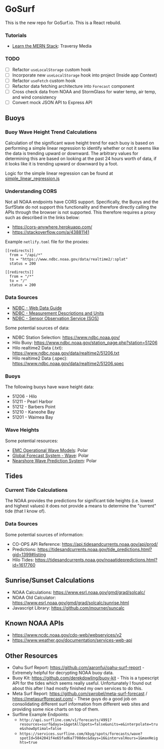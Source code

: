 # GoSurf

This is the new repo for GoSurf.io. This is a React rebuild.

### Tutorials

- [Learn the MERN Stack](https://www.youtube.com/watch?v=-0exw-9YJBo): Traversy Media

### TODO

- [ ] Refactor `useLocalStorage` custom hook
- [ ] Incorporate new `useLocalStorage` hook into project (Inside app Context)
- [ ] Refactor `useFetch` custom hook
- [ ] Refactor data fetching architecture into `Forecast` component
- [ ] Cross check data from NOAA and StormGlass for water temp, air temp, and wind consistency
- [ ] Convert mock JSON API to Express API

## Buoys

### Buoy Wave Height Trend Calculations

Calculation of the significant wave height trend for each buoy is based on performing a simple linear regression to identify whether or not it seems like the data is trending upward or downward. The arbitrary values for determining this are based on looking at the past 24 hours worth of data, if it looks like it is trending upward or downward by a foot.

Logic for the simple linear regression can be found at [simple_linear_regression.js](src/services/simple_linear_regression.js)

### Understanding CORS

Not all NOAA endpoints have CORS support. Specifically, the Buoys and the SurfState do not support this functionality and therefore directly calling the APIs through the browser is not supported. This therefore requires a proxy such as described in the links below:

- https://cors-anywhere.herokuapp.com/
- https://stackoverflow.com/a/43881141

Example `netlify.toml` file for the proxies:

```
[[redirects]]
  from = "/api/*"
  to = "https://www.ndbc.noaa.gov/data/realtime2/:splat"
  status = 200

[[redirects]]
  from = "/*"
  to = "/"
  status = 200
```

### Data Sources

- [NDBC - Web Data Guide](http://www.ndbc.noaa.gov/docs/ndbc_web_data_guide.pdf)
- [NDBC - Measurement Descriptions and Units](https://www.ndbc.noaa.gov/measdes.shtml)
- [NDBC - Sensor Observation Service (SOS)](https://sdf.ndbc.noaa.gov/sos/)

Some potential sources of data:

- NDBC Station Selection: https://www.ndbc.noaa.gov/
- Hilo Buoy: https://www.ndbc.noaa.gov/station_page.php?station=51206
- Hilo realtime2 Data (.txt): https://www.ndbc.noaa.gov/data/realtime2/51206.txt
- Hilo realtime2 Data (.spec): https://www.ndbc.noaa.gov/data/realtime2/51206.spec

### Buoys

The following buoys have wave height data:

- 51206 - Hilo
- 51211 - Pearl Harbor
- 51212 - Barbers Point
- 51210 - Kaneohe Bay
- 51201 - Waimea Bay

### Wave Heights

Some potential resources:

- [EMC Operational Wave Models](https://polar.ncep.noaa.gov/waves/index.php): Polar
- [Global Forecast System - Wave](https://polar.ncep.noaa.gov/waves/viewer.shtml?-gfswave-): Polar
- [Nearshore Wave Prediction System](https://polar.ncep.noaa.gov/nwps/): Polar

## Tides

### Current Tide Calculations

The NOAA provides the predictions for significant tide heights (i.e. lowest and highest values) it does not provide a means to determine the "current" tide (that I know of).

### Data Sources

Some potential sources of information:

- CO-OPS API Reference: https://api.tidesandcurrents.noaa.gov/api/prod/
- Predictions: https://tidesandcurrents.noaa.gov/tide_predictions.html?gid=1399#listing
- Hilo Tides: https://tidesandcurrents.noaa.gov/noaatidepredictions.html?id=1617760

## Sunrise/Sunset Calculations

- NOAA Calculations: https://www.esrl.noaa.gov/gmd/grad/solcalc/
- NOAA Old Calculator: https://www.esrl.noaa.gov/gmd/grad/solcalc/sunrise.html
- Javascript Library: https://github.com/mourner/suncalc

## Known NOAA APIs

- https://www.ncdc.noaa.gov/cdo-web/webservices/v2
- https://www.weather.gov/documentation/services-web-api

## Other Resources

- Oahu Surf Report: https://github.com/aaronfuj/oahu-surf-report - Extremely helpful for decrypting NOAA buoy data.
- Buoy Kit: https://github.com/derekdowling/buoy-kit - This is a typescript API for the tides which seems really useful. Unfortunately I found out about this after I had mostly finished my own services to do this.
- Meta Surf Report: https://github.com/swrobel/meta-surf-forecast / https://metasurfforecast.com/ - These guys do a good job on consolidating different surf information from different web sites and providing some nice charts on top of them.
- Surfline Example Endpoints:
  - `http://api.surfline.com/v1/forecasts/4991?resources=surf&days=1&getAllSpots=false&units=e&interpolate=true&showOptimal=false`
  - `https://services.surfline.com/kbyg/spots/forecasts/wave?spotId=5842041f4e65fad6a7708dec&days=16&intervalHours=1&maxHeights=true`
